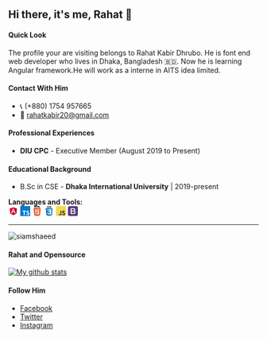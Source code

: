 ## Hi there, it's me, Rahat 👋

#### Quick Look
The profile your are visiting belongs to Rahat Kabir Dhrubo. He is font end web developer who lives in Dhaka, Bangladesh 🇧🇩. Now he is learning Angular framework.He will work as a interne in AITS idea limited.
#### Contact With Him
- 📞 (+880) 1754 957665
- 💌 rahatkabir20@gmail.com

#### Professional Experiences
- **DIU CPC** - Executive Member
(August 2019 to Present)

#### Educational Background
- B.Sc in CSE - **Dhaka International University** | 2019-present

**Languages and Tools:**  
<code><img height="20" src="https://raw.githubusercontent.com/github/explore/80688e429a7d4ef2fca1e82350fe8e3517d3494d/topics/angular/angular.png"></code>
<code><img height="20" src="https://raw.githubusercontent.com/github/explore/80688e429a7d4ef2fca1e82350fe8e3517d3494d/topics/typescript/typescript.png"></code>
<code><img height="20" src="https://raw.githubusercontent.com/github/explore/80688e429a7d4ef2fca1e82350fe8e3517d3494d/topics/html/html.png"></code>
<code><img height="20" src="https://raw.githubusercontent.com/github/explore/80688e429a7d4ef2fca1e82350fe8e3517d3494d/topics/css/css.png"></code>
<code><img height="20" src="https://raw.githubusercontent.com/github/explore/5c058a388828bb5fde0bcafd4bc867b5bb3f26f3/topics/javascript/javascript.png"></code>
<code><img height="20" src="https://raw.githubusercontent.com/github/explore/80688e429a7d4ef2fca1e82350fe8e3517d3494d/topics/bootstrap/bootstrap.png"></code>
<hr> </hr>

<p><img src="https://github-readme-stats.vercel.app/api/top-langs?username=rahat854&show_icons=true&locale=en&layout=compact" alt="siamshaeed" /></p>

#### Rahat and Opensource
[![My github stats](https://github-readme-stats.anuraghazra1.vercel.app/api?username=rahat854&show_icons=true)](https://github.com/rahat854/github-readme-stats)

#### Follow Him
- [Facebook](https://fb.com/rahat6452) 
- [Twitter](https://twitter.com/rahatoni354) 
- [Instagram](https://instagram.com/rahat952)
